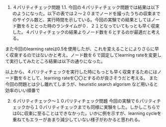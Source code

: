 1. ４パリティチェック問題
1.1. 今回の４パリティチェック問題では結果は以下のようになった。以下の表では２〜２０までノードを撮ったうちの収束までのサイクル数と、実行時間を示している。今回の実験での結果としてはノード数を６ととった時のランタイムが０．２１となっていてもっとも早く収束した。４パリティチェックの結果よりノード数を６とするのが最適だと考える。

また今回のlearning rateは0.5を使用したが、これを変えることによりさらに早く収束するのではないかと考え、ノード数を６で固定してlearning rateを変更して実行してみたところ結果は以下の通りになった。

以上から、４パリティチェックを実行した時にもっとも早く収束するためにはノード数を６として、learning rateを〇〇とするのが良さそうだと考える。
また今回の問題とは少し離れてしまうが、heuristic search algorism など用いると効率のいい順番で

2. ６パリティチェック〜１０パリティチェック問題
今回の実験で６パリティチェックから１０パリティチェックまでも同様に実験をした。しかしこちらでは0に収束に至ることはできなかった。いかに例を示すが、learning cycleを重ねてもエラーがあまり減少していない様子がわかると思われる。

